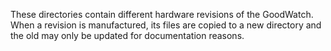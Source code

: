 These directories contain different hardware revisions of the
GoodWatch.  When a revision is manufactured, its files are copied to a
new directory and the old may only be updated for documentation
reasons.

